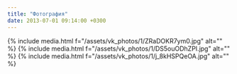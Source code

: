 ```yaml
---
title: "Фотография"
date: 2013-07-01 09:14:00 +0300
---
```



{% include media.html f="/assets/vk_photos/1/ZRaDOKR7ym0.jpg" alt="" %}
{% include media.html f="/assets/vk_photos/1/DS5ouODhZPI.jpg" alt="" %}
{% include media.html f="/assets/vk_photos/1/j_8kHSPQeOA.jpg" alt="" %}
